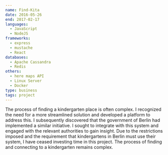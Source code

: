 ```yaml
---
name: Find-Kita
date: 2016-05-26
end: 2017-02-17
languages:
  - JavaScript
  - NodeJS
frameworks:
  - express
  - mustache
  - React
databases:
  - Apache Cassandra
  - Redis
others:
  - here maps API
  - Linux Server
  - Docker
type: business
tags: project
---
```


The process of finding a kindergarten place is often complex. I recognized the need for a more streamlined solution and developed a platform to address this. I subsequently discovered that the government of Berlin had implemented a similar initiative. I sought to integrate with this system and engaged with the relevant authorities to gain insight. Due to the restrictions imposed and the requirement that kindergartens in Berlin must use their system, I have ceased investing time in this project. The process of finding and connecting to a kindergarten remains complex.
